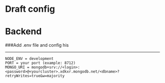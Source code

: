 # Draft config
# Backend 
###Add .env file and config his
* * *
`NODE_ENV = development`<br/> 
`PORT = your port (example: 8712)`<br/>
`MONGO_URI = mongodb+srv://<login>:<password>@<yourcluster>.xdkxr.mongodb.net/<dbname>?retryWrites=true&w=majority`